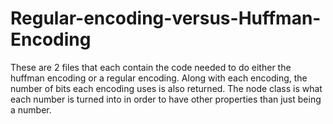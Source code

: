 # Regular-encoding-versus-Huffman-Encoding

These are 2 files that each contain the code needed to do either the huffman encoding or a regular encoding. Along with each encoding, the number of bits each encoding uses is also returned. The node class is what each number is turned into in order to have other properties than just being a number.
